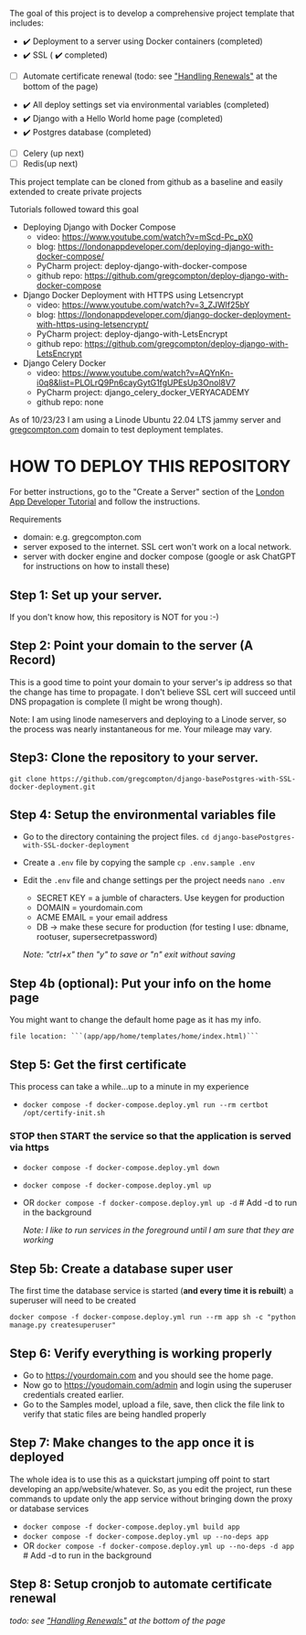 The goal of this project is to develop a comprehensive project template that includes:
- :heavy_check_mark: Deployment to a server using Docker containers (completed)
- :heavy_check_mark: SSL ( :heavy_check_mark: completed)
- [ ] Automate certificate renewal (todo: see 
["Handling Renewals"](https://londonappdeveloper.com/django-docker-deployment-with-https-using-letsencrypt/)
at the bottom of the page)
- :heavy_check_mark: All deploy settings set via environmental variables (completed)
- :heavy_check_mark: Django with a Hello World home page (completed)
- :heavy_check_mark: Postgres database (completed)
- [ ] Celery (up next)
- [ ] Redis(up next)

This project template can be cloned from github as a baseline and easily extended to create private projects

Tutorials followed toward this goal
- Deploying Django with Docker Compose
	- video: https://www.youtube.com/watch?v=mScd-Pc_pX0
	- blog: https://londonappdeveloper.com/deploying-django-with-docker-compose/
	- PyCharm project: deploy-django-with-docker-compose
	- github repo: https://github.com/gregcompton/deploy-django-with-docker-compose
- Django Docker Deployment with HTTPS using Letsencrypt
	- video: https://www.youtube.com/watch?v=3_ZJWlf25bY
	- blog: https://londonappdeveloper.com/django-docker-deployment-with-https-using-letsencrypt/
	- PyCharm project: deploy-django-with-LetsEncrypt
	- github repo: https://github.com/gregcompton/deploy-django-with-LetsEncrypt
- Django Celery Docker
	- video: https://www.youtube.com/watch?v=AQYnKn-i0q8&list=PLOLrQ9Pn6cayGytG1fgUPEsUp3Onol8V7
	- PyCharm project: django_celery_docker_VERYACADEMY
	- github repo: none

As of 10/23/23 I am using a Linode Ubuntu 22.04 LTS jammy server and [gregcompton.com](https://gregcompton.com) domain to test deployment templates.

# HOW TO DEPLOY THIS REPOSITORY

For better instructions, go to the "Create a Server" section of the [London App Developer 
Tutorial](https://anvilproject.org/guides/content/creating-links#creating-links-in-markdown) and follow the instructions.

Requirements
- domain: e.g. gregcompton.com
- server exposed to the internet. SSL cert won't work on a local network.
- server with docker engine and docker compose (google or ask ChatGPT for instructions on how to install these)

## Step 1: Set up your server. 
If you don't know how, this repository is NOT for you :-)

## Step 2: Point your domain to the server (A Record)
This is a good time to point your domain to your server's ip address so that the change has time to propagate. 
I don't believe SSL cert will succeed until DNS propagation is complete (I might be wrong though). 

Note: I am using linode nameservers and deploying to a Linode server, so the process was nearly instantaneous for me. Your mileage may vary. 

## Step3: Clone the repository to your server. 

```git clone https://github.com/gregcompton/django-basePostgres-with-SSL-docker-deployment.git```

## Step 4: Setup the environmental variables file
- Go to the directory containing the project files. ```cd django-basePostgres-with-SSL-docker-deployment```
- Create a ```.env``` file by copying the sample ```cp .env.sample .env```
- Edit the ```.env``` file and change settings per the project needs ```nano .env```
  - SECRET KEY = a jumble of characters. Use keygen for production
  - DOMAIN = yourdomain.com
  - ACME EMAIL = your email address
  - DB -> make these secure for production (for testing I use: dbname, rootuser, supersecretpassword)

  *Note: "ctrl+x" then "y" to save or "n" exit without saving*

## Step 4b (optional): Put your info on the home page
You might want to change the default home page as it has my info.

    file location: ```(app/app/home/templates/home/index.html)```

## Step 5: Get the first certificate
This process can take a while...up to a minute in my experience
- ```docker compose -f docker-compose.deploy.yml run --rm certbot /opt/certify-init.sh```

### STOP then START the service so that the application is served via https
- ```docker compose -f docker-compose.deploy.yml down```
- ```docker compose -f docker-compose.deploy.yml up```
- OR ```docker compose -f docker-compose.deploy.yml up -d```  # Add -d to run in the background


  *Note: I like to run services in the foreground until I am sure that they are working*

## Step 5b: Create a database super user
The first time the database service is started (**and every time it is rebuilt**) a superuser will need to be created

```docker compose -f docker-compose.deploy.yml run --rm app sh -c "python manage.py createsuperuser"```

## Step 6: Verify everything is working properly
- Go to https://yourdomain.com and you should see the home page.
- Now go to https://youdomain.com/admin and login using the superuser credentials created earlier.
- Go to the Samples model, upload a file, save, then click the file link to verify that static files are being handled properly

## Step 7: Make changes to the app once it is deployed
The whole idea is to use this as a quickstart jumping off point to start developing an app/website/whatever. 
So, as you edit the project, run these commands to update only the app service without bringing down the proxy or 
database services

- ```docker compose -f docker-compose.deploy.yml build app```
- ```docker compose -f docker-compose.deploy.yml up --no-deps app```  
- OR ```docker compose -f docker-compose.deploy.yml up --no-deps -d app```    # Add -d to run in the background

## Step 8: Setup cronjob to automate certificate renewal
*todo: see 
["Handling Renewals"](https://londonappdeveloper.com/django-docker-deployment-with-https-using-letsencrypt/)
at the bottom of the page*



